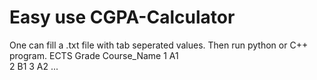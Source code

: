 # Easy use CGPA-Calculator
One can fill a .txt file with tab seperated values. Then run python or C++ program.
<p1>ECTS  Grade Course_Name </p1>
<p2>1       A1 </p2>      
<p3>2       B1 </p3>
<p4>3       A2 </p4>
...
